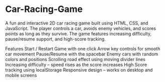 # Car-Racing-Game
A fun and interactive 2D car racing game built using HTML, CSS, and JavaScript. The player controls a car, avoids enemy vehicles, and scores points as long as they survive. The game features increasing difficulty, pause/resume support, and high-score tracking.

Features
Start / Restart Game with one click
Arrow key controls for smooth car movement
Pause/Resume with the spacebar
Enemy cars with random colors and positions
Scrolling road effect using moving divider lines
Increasing difficulty – speed rises as the score increases
High Score tracking using localStorage
Responsive design – works on desktop and mobile screens

